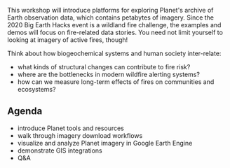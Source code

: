 
This workshop will introduce platforms for exploring Planet's archive of Earth observation data, which contains petabytes of imagery. Since the 2020 Big Earth Hacks event is a wildland fire challenge, the examples and demos will focus on fire-related data stories. You need not limit yourself to looking at imagery of active fires, though! 

Think about how biogeochemical systems and human society inter-relate:

- what kinds of structural changes can contribute to fire risk?
- where are the bottlenecks in modern wildfire alerting systems?
- how can we measure long-term effects of fires on communities and ecosystems?

## Agenda
- introduce Planet tools and resources
- walk through imagery download workflows
- visualize and analyze Planet imagery in Google Earth Engine
- demonstrate GIS integrations
- Q&A